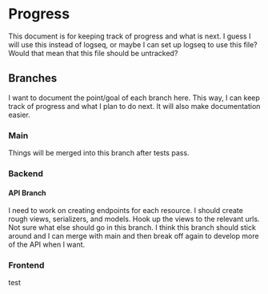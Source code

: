 # Progress

This document is for keeping track of progress and what is next. I guess I will use this instead of logseq, or maybe I can set up logseq to use this file? Would that mean that this file should be untracked?

## Branches

I want to document the point/goal of each branch here. This way, I can keep track of progress and what I plan to do next. It will also make documentation easier.

### Main

Things will be merged into this branch after tests pass.

### Backend

#### API Branch

I need to work on creating endpoints for each resource. I should create rough views, serializers, and models. Hook up the views to the relevant urls. Not sure what else should go in this branch. I think this branch should stick around and I can merge with main and then break off again to develop more of the API when I want.

### Frontend

test
